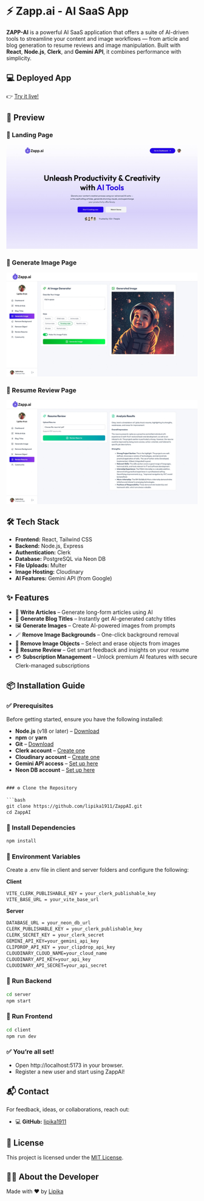 
# ⚡ Zapp.ai - AI SaaS App

**ZAPP-AI** is a powerful AI SaaS application that offers a suite of AI-driven tools to streamline your content and image workflows — from article and blog generation to resume reviews and image manipulation. Built with **React**, **Node.js**, **Clerk**, and **Gemini API**, it combines performance with simplicity.





## 💻 Deployed App

👉 [Try it live!](https://zapp-ai-zeta.vercel.app/)

## 📸 Preview

### 📌 Landing Page
![Landing Page](./screenshots/landing.jpeg)

### 📌 Generate Image Page
![Generate Image Page](./screenshots/generateImg.jpeg)

### 📌 Resume Review Page
![Resume Review Page](./screenshots/resumeReview.jpeg)

## 🛠️ Tech Stack

- **Frontend:** React, Tailwind CSS
- **Backend:** Node.js, Express
- **Authentication:** Clerk
- **Database:** PostgreSQL via Neon DB
- **File Uploads:** Multer
- **Image Hosting:** Cloudinary
- **AI Features:** Gemini API (from Google)
               




## ✨ Features

- 🧠 **Write Articles** – Generate long-form articles using AI
- 📝 **Generate Blog Titles** – Instantly get AI-generated catchy titles
- 🖼️ **Generate Images** – Create AI-powered images from prompts
- 🪄 **Remove Image Backgrounds** – One-click background removal
- 🎯 **Remove Image Objects** – Select and erase objects from images
- 📄 **Resume Review** – Get smart feedback and insights on your resume
- 💳 **Subscription Management** – Unlock premium AI features with secure Clerk-managed subscriptions


## 📦 Installation Guide

### ✅ Prerequisites

Before getting started, ensure you have the following installed:

- **Node.js** (v18 or later) – [Download](https://nodejs.org/)
- **npm** or **yarn**
- **Git** – [Download](https://git-scm.com/)
- **Clerk account** – [Create one](https://clerk.dev/)
- **Cloudinary account** – [Create one](https://cloudinary.com/)
- **Gemini API access** – [Set up here](https://ai.google.dev/)
- **Neon DB account** – [Set up here](https://neon.tech/)
```

### ⚙️ Clone the Repository

```bash
git clone https://github.com/lipika1911/ZappAI.git
cd ZappAI
```

### 🔌 Install Dependencies

```bash
npm install
```

### 📝 Environment Variables

Create a .env file in client and server folders and configure the following:

**Client**
```env
VITE_CLERK_PUBLISHABLE_KEY = your_clerk_publishable_key
VITE_BASE_URL = your_vite_base_url
```

**Server**
```env
DATABASE_URL = your_neon_db_url
CLERK_PUBLISHABLE_KEY = your_clerk_publishable_key
CLERK_SECRET_KEY = your_clerk_secret
GEMINI_API_KEY=your_gemini_api_key
CLIPDROP_API_KEY = your_clipdrop_api_key
CLOUDINARY_CLOUD_NAME=your_cloud_name
CLOUDINARY_API_KEY=your_api_key
CLOUDINARY_API_SECRET=your_api_secret
```

### 🏃 Run Backend

```bash
cd server
npm start
```

### 🏃 Run Frontend

```bash
cd client
npm run dev
```

### ✅ You’re all set!
- Open http://localhost:5173 in your browser.
- Register a new user and start using ZappAI!
## 📬 Contact

For feedback, ideas, or collaborations, reach out:

- 💻 **GitHub:** [lipika1911](https://github.com/lipika1911)

## 📄 License

This project is licensed under the [MIT License](./LICENSE).


## 👩‍💻 About the Developer

Made with ❤️ by [Lipika](https://github.com/lipika1911)

